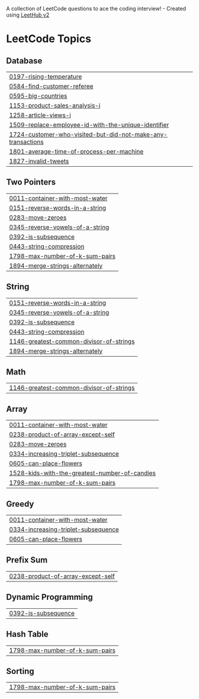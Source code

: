 A collection of LeetCode questions to ace the coding interview! - Created using [LeetHub v2](https://github.com/arunbhardwaj/LeetHub-2.0)
<!---LeetCode Topics Start-->
# LeetCode Topics
## Database
|  |
| ------- |
| [0197-rising-temperature](https://github.com/ujpjm30/DSA/tree/master/0197-rising-temperature) |
| [0584-find-customer-referee](https://github.com/ujpjm30/DSA/tree/master/0584-find-customer-referee) |
| [0595-big-countries](https://github.com/ujpjm30/DSA/tree/master/0595-big-countries) |
| [1153-product-sales-analysis-i](https://github.com/ujpjm30/DSA/tree/master/1153-product-sales-analysis-i) |
| [1258-article-views-i](https://github.com/ujpjm30/DSA/tree/master/1258-article-views-i) |
| [1509-replace-employee-id-with-the-unique-identifier](https://github.com/ujpjm30/DSA/tree/master/1509-replace-employee-id-with-the-unique-identifier) |
| [1724-customer-who-visited-but-did-not-make-any-transactions](https://github.com/ujpjm30/DSA/tree/master/1724-customer-who-visited-but-did-not-make-any-transactions) |
| [1801-average-time-of-process-per-machine](https://github.com/ujpjm30/DSA/tree/master/1801-average-time-of-process-per-machine) |
| [1827-invalid-tweets](https://github.com/ujpjm30/DSA/tree/master/1827-invalid-tweets) |
## Two Pointers
|  |
| ------- |
| [0011-container-with-most-water](https://github.com/ujpjm30/DSA/tree/master/0011-container-with-most-water) |
| [0151-reverse-words-in-a-string](https://github.com/ujpjm30/DSA/tree/master/0151-reverse-words-in-a-string) |
| [0283-move-zeroes](https://github.com/ujpjm30/DSA/tree/master/0283-move-zeroes) |
| [0345-reverse-vowels-of-a-string](https://github.com/ujpjm30/DSA/tree/master/0345-reverse-vowels-of-a-string) |
| [0392-is-subsequence](https://github.com/ujpjm30/DSA/tree/master/0392-is-subsequence) |
| [0443-string-compression](https://github.com/ujpjm30/DSA/tree/master/0443-string-compression) |
| [1798-max-number-of-k-sum-pairs](https://github.com/ujpjm30/DSA/tree/master/1798-max-number-of-k-sum-pairs) |
| [1894-merge-strings-alternately](https://github.com/ujpjm30/DSA/tree/master/1894-merge-strings-alternately) |
## String
|  |
| ------- |
| [0151-reverse-words-in-a-string](https://github.com/ujpjm30/DSA/tree/master/0151-reverse-words-in-a-string) |
| [0345-reverse-vowels-of-a-string](https://github.com/ujpjm30/DSA/tree/master/0345-reverse-vowels-of-a-string) |
| [0392-is-subsequence](https://github.com/ujpjm30/DSA/tree/master/0392-is-subsequence) |
| [0443-string-compression](https://github.com/ujpjm30/DSA/tree/master/0443-string-compression) |
| [1146-greatest-common-divisor-of-strings](https://github.com/ujpjm30/DSA/tree/master/1146-greatest-common-divisor-of-strings) |
| [1894-merge-strings-alternately](https://github.com/ujpjm30/DSA/tree/master/1894-merge-strings-alternately) |
## Math
|  |
| ------- |
| [1146-greatest-common-divisor-of-strings](https://github.com/ujpjm30/DSA/tree/master/1146-greatest-common-divisor-of-strings) |
## Array
|  |
| ------- |
| [0011-container-with-most-water](https://github.com/ujpjm30/DSA/tree/master/0011-container-with-most-water) |
| [0238-product-of-array-except-self](https://github.com/ujpjm30/DSA/tree/master/0238-product-of-array-except-self) |
| [0283-move-zeroes](https://github.com/ujpjm30/DSA/tree/master/0283-move-zeroes) |
| [0334-increasing-triplet-subsequence](https://github.com/ujpjm30/DSA/tree/master/0334-increasing-triplet-subsequence) |
| [0605-can-place-flowers](https://github.com/ujpjm30/DSA/tree/master/0605-can-place-flowers) |
| [1528-kids-with-the-greatest-number-of-candies](https://github.com/ujpjm30/DSA/tree/master/1528-kids-with-the-greatest-number-of-candies) |
| [1798-max-number-of-k-sum-pairs](https://github.com/ujpjm30/DSA/tree/master/1798-max-number-of-k-sum-pairs) |
## Greedy
|  |
| ------- |
| [0011-container-with-most-water](https://github.com/ujpjm30/DSA/tree/master/0011-container-with-most-water) |
| [0334-increasing-triplet-subsequence](https://github.com/ujpjm30/DSA/tree/master/0334-increasing-triplet-subsequence) |
| [0605-can-place-flowers](https://github.com/ujpjm30/DSA/tree/master/0605-can-place-flowers) |
## Prefix Sum
|  |
| ------- |
| [0238-product-of-array-except-self](https://github.com/ujpjm30/DSA/tree/master/0238-product-of-array-except-self) |
## Dynamic Programming
|  |
| ------- |
| [0392-is-subsequence](https://github.com/ujpjm30/DSA/tree/master/0392-is-subsequence) |
## Hash Table
|  |
| ------- |
| [1798-max-number-of-k-sum-pairs](https://github.com/ujpjm30/DSA/tree/master/1798-max-number-of-k-sum-pairs) |
## Sorting
|  |
| ------- |
| [1798-max-number-of-k-sum-pairs](https://github.com/ujpjm30/DSA/tree/master/1798-max-number-of-k-sum-pairs) |
<!---LeetCode Topics End-->